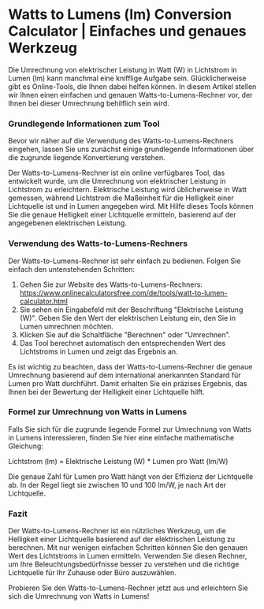 Watts to Lumens (lm) Conversion Calculator | Einfaches und genaues Werkzeug
===========================================================================

Die Umrechnung von elektrischer Leistung in Watt (W) in Lichtstrom in Lumen (lm) kann manchmal eine knifflige Aufgabe sein. Glücklicherweise gibt es Online-Tools, die Ihnen dabei helfen können. In diesem Artikel stellen wir Ihnen einen einfachen und genauen Watts-to-Lumens-Rechner vor, der Ihnen bei dieser Umrechnung behilflich sein wird.

### Grundlegende Informationen zum Tool

Bevor wir näher auf die Verwendung des Watts-to-Lumens-Rechners eingehen, lassen Sie uns zunächst einige grundlegende Informationen über die zugrunde liegende Konvertierung verstehen.

Der Watts-to-Lumens-Rechner ist ein online verfügbares Tool, das entwickelt wurde, um die Umrechnung von elektrischer Leistung in Lichtstrom zu erleichtern. Elektrische Leistung wird üblicherweise in Watt gemessen, während Lichtstrom die Maßeinheit für die Helligkeit einer Lichtquelle ist und in Lumen angegeben wird. Mit Hilfe dieses Tools können Sie die genaue Helligkeit einer Lichtquelle ermitteln, basierend auf der angegebenen elektrischen Leistung.

### Verwendung des Watts-to-Lumens-Rechners

Der Watts-to-Lumens-Rechner ist sehr einfach zu bedienen. Folgen Sie einfach den untenstehenden Schritten:

1. Gehen Sie zur Website des Watts-to-Lumens-Rechners: <https://www.onlinecalculatorsfree.com/de/tools/watt-to-lumen-calculator.html>
2. Sie sehen ein Eingabefeld mit der Beschriftung "Elektrische Leistung (W)". Geben Sie den Wert der elektrischen Leistung ein, den Sie in Lumen umrechnen möchten.
3. Klicken Sie auf die Schaltfläche "Berechnen" oder "Umrechnen".
4. Das Tool berechnet automatisch den entsprechenden Wert des Lichtstroms in Lumen und zeigt das Ergebnis an.

Es ist wichtig zu beachten, dass der Watts-to-Lumens-Rechner die genaue Umrechnung basierend auf dem international anerkannten Standard für Lumen pro Watt durchführt. Damit erhalten Sie ein präzises Ergebnis, das Ihnen bei der Bewertung der Helligkeit einer Lichtquelle hilft.

### Formel zur Umrechnung von Watts in Lumens

Falls Sie sich für die zugrunde liegende Formel zur Umrechnung von Watts in Lumens interessieren, finden Sie hier eine einfache mathematische Gleichung:

Lichtstrom (lm) = Elektrische Leistung (W) \* Lumen pro Watt (lm/W)

Die genaue Zahl für Lumen pro Watt hängt von der Effizienz der Lichtquelle ab. In der Regel liegt sie zwischen 10 und 100 lm/W, je nach Art der Lichtquelle.

### Fazit

Der Watts-to-Lumens-Rechner ist ein nützliches Werkzeug, um die Helligkeit einer Lichtquelle basierend auf der elektrischen Leistung zu berechnen. Mit nur wenigen einfachen Schritten können Sie den genauen Wert des Lichtstroms in Lumen ermitteln. Verwenden Sie diesen Rechner, um Ihre Beleuchtungsbedürfnisse besser zu verstehen und die richtige Lichtquelle für Ihr Zuhause oder Büro auszuwählen.

Probieren Sie den Watts-to-Lumens-Rechner jetzt aus und erleichtern Sie sich die Umrechnung von Watts in Lumens!
